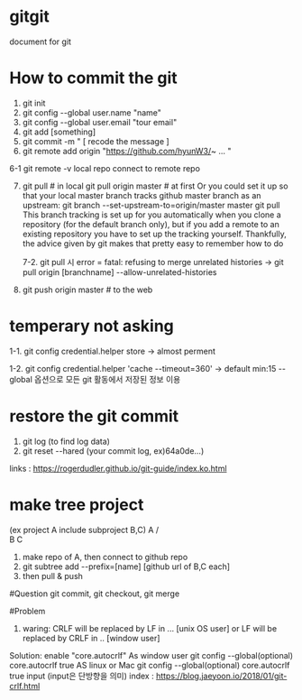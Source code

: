 # gitgit
document for git

# How to commit the git

1. git init 
2. git config --global user.name "name"
3. git config --global user.email "tour email"
4. git add [something]
5. git commit -m " [ recode the message ]
6. git remote add origin "https://github.com/hyunW3/~ ... "

6-1 git remote -v   local repo connect to remote repo

7. git pull # in local
  git pull origin master # at first
  Or you could set it up so that your local master branch tracks github master branch as an upstream:
  git branch --set-upstream-to=origin/master master
  git pull
  This branch tracking is set up for you automatically when you clone a repository (for the default branch only), but if you add a remote   to an existing repository you have to set up the tracking yourself. Thankfully, the advice given by git makes that pretty easy to         remember how to do
  
    7-2. git pull 시 error = fatal: refusing to merge unrelated histories
    -> git pull origin [branchname] --allow-unrelated-histories
8.  git push origin master # to the web 

# temperary not asking 
1-1. git config credential.helper store -> almost perment

1-2. git config credential.helper 'cache --timeout=360' -> default min:15
--global 옵션으로 모든 git 활동에서 저장된 정보 이용

# restore the git commit
1. git log (to find log data)
2. git reset --hared (your commit log, ex)64a0de...)

links : https://rogerdudler.github.io/git-guide/index.ko.html

# make tree project 
(ex project A include subproject B,C)
   A
 /  \
 B   C
 1. make repo of A, then connect to github repo
 2. git subtree add --prefix=[name] [github url of B,C each]
 3. then pull & push

#Question
git commit, git checkout, git merge

#Problem 
1. waring: CRLF will be replaced by LF in ... [unix OS user]
  or LF will be replaced by CRLF in ..  [window user]
  
  Solution: enable "core.autocrlf"
  As window user 
    git config --global(optional) core.autocrlf true
  AS linux or Mac
    git config --global(optional) core.autocrlf true input (input은 단방향을 의미)
index : https://blog.jaeyoon.io/2018/01/git-crlf.html


